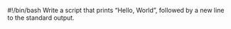 #!/bin/bash
Write a script that prints “Hello, World”, followed by a new line to the standard output.
